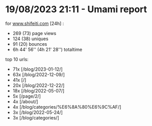 # 19/08/2023 21:11 - Umami report
for www.shifeiti.com [24h] :

 - 269 (73) page views
 - 124 (38) uniques
 - 91 (20) bounces
 - 6h 44' 56'' (4h 21' 28'') totaltime


top 10 urls:
 - 71x [/blog/2023-01-12/]
 - 63x [/blog/2022-12-09/]
 - 41x [/]
 - 20x [/blog/2022-12-22/]
 - 18x [/blog/2022-05-07/]
 - 5x [/page/2/]
 - 4x [/about/]
 - 4x [/blog/categories/%E6%8A%80%E6%9C%AF/]
 - 3x [/blog/2022-05-24/]
 - 3x [/blog/categories/]


